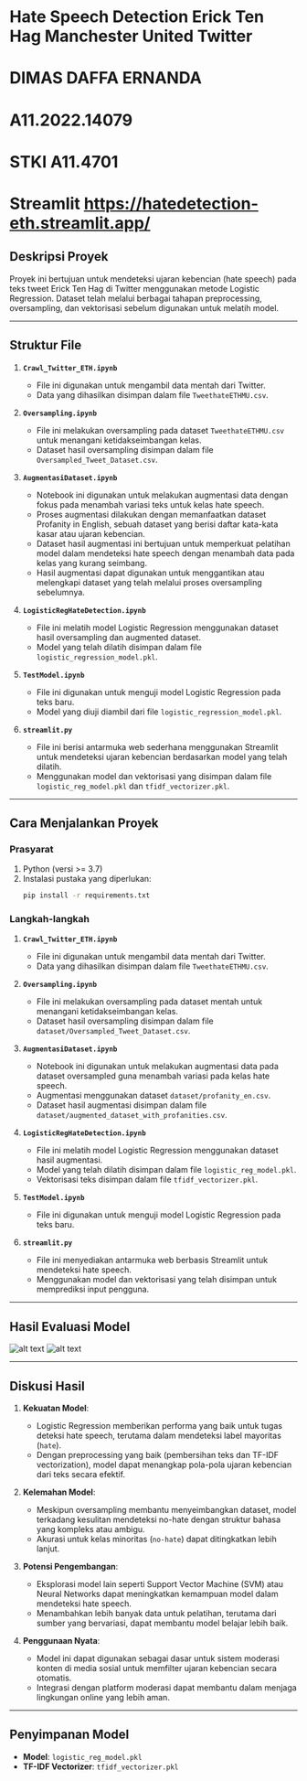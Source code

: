 # Hate Speech Detection Erick Ten Hag Manchester United Twitter
# DIMAS DAFFA ERNANDA
# A11.2022.14079
# STKI A11.4701
# Streamlit https://hatedetection-eth.streamlit.app/

## Deskripsi Proyek
Proyek ini bertujuan untuk mendeteksi ujaran kebencian (hate speech) pada teks tweet Erick Ten Hag di Twitter menggunakan metode Logistic Regression. Dataset telah melalui berbagai tahapan preprocessing, oversampling, dan vektorisasi sebelum digunakan untuk melatih model.

---

## Struktur File

1. **`Crawl_Twitter_ETH.ipynb`**
   - File ini digunakan untuk mengambil data mentah dari Twitter.
   - Data yang dihasilkan disimpan dalam file `TweethateETHMU.csv`.

2. **`Oversampling.ipynb`**
   - File ini melakukan oversampling pada dataset `TweethateETHMU.csv` untuk menangani ketidakseimbangan kelas.
   - Dataset hasil oversampling disimpan dalam file `Oversampled_Tweet_Dataset.csv`.

3. **`AugmentasiDataset.ipynb`**
   - Notebook ini digunakan untuk melakukan augmentasi data dengan fokus pada menambah variasi teks untuk kelas hate speech.
   - Proses augmentasi dilakukan dengan memanfaatkan dataset Profanity in English, sebuah dataset yang berisi daftar kata-kata kasar atau ujaran kebencian.
   - Dataset hasil augmentasi ini bertujuan untuk memperkuat pelatihan model dalam mendeteksi hate speech dengan menambah data pada kelas yang kurang seimbang.
   - Hasil augmentasi dapat digunakan untuk menggantikan atau melengkapi dataset yang telah melalui proses oversampling sebelumnya.

4. **`LogisticRegHateDetection.ipynb`**
   - File ini melatih model Logistic Regression menggunakan dataset hasil oversampling dan augmented dataset.
   - Model yang telah dilatih disimpan dalam file `logistic_regression_model.pkl`.

5. **`TestModel.ipynb`**
   - File ini digunakan untuk menguji model Logistic Regression pada teks baru.
   - Model yang diuji diambil dari file `logistic_regression_model.pkl`.

6. **`streamlit.py`**
   - File ini berisi antarmuka web sederhana menggunakan Streamlit untuk mendeteksi ujaran kebencian berdasarkan model yang telah dilatih.
   - Menggunakan model dan vektorisasi yang disimpan dalam file `logistic_reg_model.pkl` dan `tfidf_vectorizer.pkl`.

---

## Cara Menjalankan Proyek

### Prasyarat
1. Python (versi >= 3.7)
2. Instalasi pustaka yang diperlukan:
   ```bash
   pip install -r requirements.txt
   ```

### Langkah-langkah
1. **`Crawl_Twitter_ETH.ipynb`**
   - File ini digunakan untuk mengambil data mentah dari Twitter.
   - Data yang dihasilkan disimpan dalam file `TweethateETHMU.csv`.

2. **`Oversampling.ipynb`**
   - File ini melakukan oversampling pada dataset mentah untuk menangani ketidakseimbangan kelas.
   - Dataset hasil oversampling disimpan dalam file `dataset/Oversampled_Tweet_Dataset.csv`.

3. **`AugmentasiDataset.ipynb`**
   - Notebook ini digunakan untuk melakukan augmentasi data pada dataset oversampled guna menambah variasi pada kelas hate speech.
   - Augmentasi menggunakan dataset `dataset/profanity_en.csv`.
   - Dataset hasil augmentasi disimpan dalam file `dataset/augmented_dataset_with_profanities.csv`.

4. **`LogisticRegHateDetection.ipynb`**
   - File ini melatih model Logistic Regression menggunakan dataset hasil augmentasi.
   - Model yang telah dilatih disimpan dalam file `logistic_reg_model.pkl`.
   - Vektorisasi teks disimpan dalam file `tfidf_vectorizer.pkl`.

5. **`TestModel.ipynb`**
   - File ini digunakan untuk menguji model Logistic Regression pada teks baru.

6. **`streamlit.py`**
   - File ini menyediakan antarmuka web berbasis Streamlit untuk mendeteksi hate speech.
   - Menggunakan model dan vektorisasi yang telah disimpan untuk memprediksi input pengguna.

---

## Hasil Evaluasi Model
![alt text](image.png)
![alt text](image-1.png)

---

## Diskusi Hasil
1. **Kekuatan Model**:
   - Logistic Regression memberikan performa yang baik untuk tugas deteksi hate speech, terutama dalam mendeteksi label mayoritas (`hate`).
   - Dengan preprocessing yang baik (pembersihan teks dan TF-IDF vectorization), model dapat menangkap pola-pola ujaran kebencian dari teks secara efektif.

2. **Kelemahan Model**:
   - Meskipun oversampling membantu menyeimbangkan dataset, model terkadang kesulitan mendeteksi no-hate dengan struktur bahasa yang kompleks atau ambigu.
   - Akurasi untuk kelas minoritas (`no-hate`) dapat ditingkatkan lebih lanjut.

3. **Potensi Pengembangan**:
   - Eksplorasi model lain seperti Support Vector Machine (SVM) atau Neural Networks dapat meningkatkan kemampuan model dalam mendeteksi hate speech.
   - Menambahkan lebih banyak data untuk pelatihan, terutama dari sumber yang bervariasi, dapat membantu model belajar lebih baik.

4. **Penggunaan Nyata**:
   - Model ini dapat digunakan sebagai dasar untuk sistem moderasi konten di media sosial untuk memfilter ujaran kebencian secara otomatis.
   - Integrasi dengan platform moderasi dapat membantu dalam menjaga lingkungan online yang lebih aman.

---

## Penyimpanan Model
- **Model**: `logistic_reg_model.pkl`
- **TF-IDF Vectorizer**: `tfidf_vectorizer.pkl`

